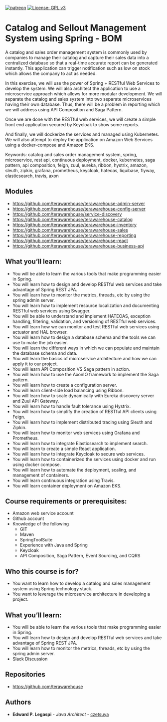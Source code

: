 [![patreon](https://c5.patreon.com/external/logo/become_a_patron_button.png)](https://www.patreon.com/bePatron?u=12280211)
[![License: GPL v3](https://img.shields.io/badge/License-GPLv3-blue.svg)](https://www.gnu.org/licenses/gpl-3.0)

# Catalog and Sellout Management System using Spring - BOM

A catalog and sales order management system is commonly used by companies to manage their catalog and capture their sales data into a centralized database so that a real-time accurate report can be generated instantly. This application can trigger notification such as low on stock which allows the company to act as needed.

In this exercise, we will use the power of Spring + RESTful Web Services to develop the system. We will also architect the application to use a microservice approach which allows for more modular development. We will separate the catalog and sales system into two separate microservices having their own database. Thus, there will be a problem in reporting which we will address using API Composition and Saga Pattern.

Once we are done with the RESTful web services, we will create a simple front end application secured by Keycloak to show some reports.

And finally, we will dockerize the services and managed using Kubernetes. We will also attempt to deploy the application on Amazon Web Services using a docker-compose and Amazon EKS.

Keywords: catalog and sales order management system, spring, microservice, rest api, continuous deployment, docker, kubernetes, saga pattern, api composition, feign, zuul, eureka, ribbon, hystrix, amazon, sleuth, zipkin, grafana, prometheus, keycloak, hateoas, liquibase, flyway, elasticsearch, travis, axon

## Modules

 * https://github.com/terawarehouse/terawarehouse-admin-server
 * https://github.com/terawarehouse/terawarehouse-config-server
 * https://github.com/terawarehouse/service-discovery
 * https://github.com/terawarehouse/terawarehouse-catalog
 * https://github.com/terawarehouse/terawarehouse-inventory
 * https://github.com/terawarehouse/terawarehouse-sales
 * https://github.com/terawarehouse/terawarehouse-reporting
 * https://github.com/terawarehouse/terawarehouse-react
 * https://github.com/terawarehouse/terawarehouse-business-api

## What you’ll learn:

 * You will be able to learn the various tools that make programming easier in Spring.
 * You will learn how to design and develop RESTful web services and take advantage of Spring REST JPA.
 * You will learn how to monitor the metrics, threads, etc by using the spring admin server.
 * You will learn how to implement resource localization and documenting RESTful web services using Swagger.
 * You will be able to understand and implement HATEOAS, exception handling, filtering, validation, and versioning of RESTful web services.
 * You will learn how we can monitor and test RESTful web services using actuator and HAL browser.
 * You will learn how to design a database schema and the tools we can use to make the job easier.
 * You will learn the different ways in which we can populate and maintain the database schema and data.
 * You will learn the basics of microservice architecture and how we can apply it to our project.
 * You will learn API Composition VS Saga pattern in action.
 * You will learn how to use the AxonIO framework to implement the Saga pattern.
 * You will learn how to create a configuration server.
 * You will learn client-side load balancing using Ribbon.
 * You will learn how to scale dynamically with Eureka discovery server and Zuul API Gateway.
 * You will learn how to handle fault tolerance using Hystrix.
 * You will learn how to simplify the creation of RESTful API clients using Feign.
 * You will learn how to implement distributed tracing using Sleuth and Zipkin.
 * You will learn how to monitor web services using Grafana and Prometheus.
 * You will learn how to integrate Elasticsearch to implement search.
 * You will learn to create a simple React application.
 * You will learn how to integrate Keycloak to secure web services.
 * You will learn how to containerized the services using docker and run using docker compose.
 * You will learn how to automate the deployment, scaling, and management of containers.
 * You will learn continuous integration using Travis.
 * You will learn container deployment on Amazon EKS.
 
## Course requirements or prerequisites:

 * Amazon web service account
 * Github account
 * Knowledge of the following
 	* GIT
 	* Maven
 	* SpringToolSuite
 	* Experience with Java and Spring
 	* Keycloak
 	* API Composition, Saga Pattern, Event Sourcing, and CQRS
 
## Who this course is for?

 * You want to learn how to develop a catalog and sales management system using Spring technology stack.
 * You want to leverage the microservice architecture in developing a project.

## What you’ll learn:

 * You will be able to learn the various tools that make programming easier in Spring.
 * You will learn how to design and develop RESTful web services and take advantage of Spring REST JPA.
 * You will learn how to monitor the metrics, threads, etc by using the spring admin server.
 * Slack Discussion

## Repositories

 * https://github.com/terawarehouse
 
## Authors

 * **Edward P. Legaspi** - *Java Architect* - [czetsuya](https://github.com/czetsuya)

